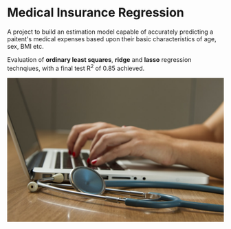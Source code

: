 # Medical Insurance Regression

A project to build an estimation model capable of accurately predicting a paitent's medical expenses based upon their basic characteristics of age, sex, BMI etc.


Evaluation of **ordinary least squares**, **ridge** and **lasso** regression technqiues, with a final test R<sup>2</sup> of 0.85 achieved.

![alt text](https://github.com/PeterEvansDS/MedicalInsuranceRegression/blob/main/images/medical.jpeg)

